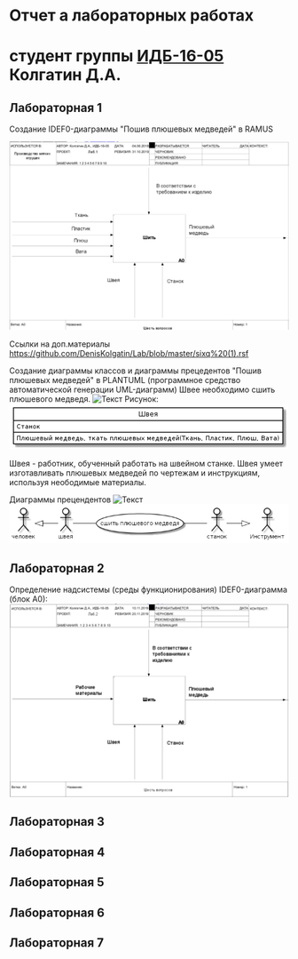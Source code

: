 # Отчет а лабораторных работах
# студент группы [ИДБ-16-05](https://github.com/stankin/design-2018/wiki/list-idb-16-05) Колгатин Д.А.

## Лабораторная 1

Создание IDEF0-диаграммы "Пошив плюшевых медведей" в RAMUS

![none](https://github.com/DenisKolgatin/Lab/blob/master/l1.png)

Ссылки на доп.материалы https://github.com/DenisKolgatin/Lab/blob/master/sixq%20(1).rsf

Создание диаграммы классов и диаграммы прецедентов "Пошив плюшевых медведей"
в PLANTUML (программное средство автоматической генерации UML-диаграмм)
Швее необходимо сшить плюшевого медведя.
![Текст](https://github.com/DenisKolgatin/Lab/blob/master/%D0%9A%D0%BE%D0%B4%20%D0%B4%D0%BB%D1%8F%20Plant)
Рисунок:
![none](https://github.com/DenisKolgatin/Lab/blob/master/LP0nIWD158Rhl5CyKYbuY1WlO6Szx0vcoMH7tcoma1G61C6Wu0L4AyjbCM1MerVuturympQncE6Vd-__YfcanacpN0HAywg-Sk8MN0IN4j_GQEgA-QN4PLsUnH25BsPLusbqAXAlXsOQ334mIkdbi5hHO1dZ7Hss-ZHcb_ZSh8nNNQF57Z_e2I_uqaUznnQTFc37-BRuWIxVkZbXOtkqkjOD.png)

Швея - работник, обученный работать на швейном станке. Швея умеет изготавливать плюшевых медведей
по чертежам и инструкциям, используя неободимые материалы.

Диаграммы прецендентов
![Текст](https://github.com/DenisKolgatin/Lab/blob/master/%D0%9A%D0%BE%D0%B4%20%D0%B4%D0%BB%D1%8F%20%D0%B4%D0%B8%D0%B0%D0%B3%D1%80%D0%B0%D0%BC%D0%BC)
![none](https://github.com/DenisKolgatin/Lab/blob/master/fL6nJiCm49thhpXrWg4I7u1GK-P8sPYjnBHMqnYTBsAWI506EY1O-GnKY8Ge3Rzm_YCkcA3k3BRlthtt_2oFFMcaUb4gFxVLXKQz09sJGxXIWudEvrDqTLMSkbAWivabemO9ehkCoAGKYX0T5WRteUizlzgRN7lpRyVId1EG0xJJ6K5XqUHaNQLYtkm8j8TXkEU6jzpoHiwFuUymZKD-vbsu.png)

## Лабораторная 2
Определение надсистемы (среды функционирования)
IDEF0-диаграмма (блок А0):
![Текст](https://github.com/DenisKolgatin/Lab2/blob/master/%D0%91%D0%B5%D0%B7%D1%8B%D0%BC%D1%8F%D0%BD%D0%BD%D1%8B%D0%B9.png)

## Лабораторная 3

## Лабораторная 4

## Лабораторная 5

## Лабораторная 6

## Лабораторная 7
